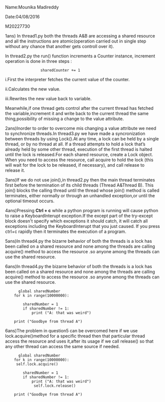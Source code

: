 Name:Mounika Madireddy

Date:04/08/2016

M20227730


1ans) In thread1.py both the threads A&B are accessing a shared  resource and all the instructions are atomic(operation carried out in single step without any chance that another gets controll over it). 

In thread2.py  the run() function increments a Counter instance, increment operation is done in three steps :
                          
                    sharedCounter += 1

i.First the interpreter fetches the current value of the counter.

ii.Calculates the new value.

iii.Rewrites the new value back to variable.

Meanwhile,if one thread gets control after the current thread has fetched the variable,increment it and write back to the current thread the same thing,possibility of missing a change to the value attribute.

2ans)Inorder to order to overcome mis changing a value attribute we need to synchronize threads.In thread3.py we have made a syncronization between threads by using Lock().At any time, a lock can be held by a single thread, or by no thread at all. If a thread attempts to hold a lock that’s already held by some other thread, execution of the first thread is halted until the lock is released.For each shared resource, create a Lock object. When you need to access the resource, call acquire to hold the lock (this will wait for the lock to be released, if necessary), and call release to release it.

3ans)If we do not use join(),in thread2.py then the main thread terminates first before the termination of its child threads (Thread A&Thread B). This join() blocks the calling thread until the thread whose join() method is called terminates, either normally or through an unhandled exception,or until the optional timeout occurs.

4ans)Pressing **Ctrl + c** while a python program is running will cause python to raise a KeyboardInterupt exception.If the except part of the try-except block doesn't specify which exceptions it should catch, it will catch all exceptions including the KeyboardInterupt that you just caused. If you press ctrl+c rapidly then it terminates the execution of a program.

5ans)In thread4.py the bizarre behavior of both the threads is a lock has been called on a shared resource and none among the threads are calling acquire() method to access the resource .so anyone among the threads can use the shared resource.


6ans)In thread4.py the bizarre behavior of both the threads is a lock has been called on a shared resource and none among the threads are calling acquire() method to access the resource .so anyone among the threads can use the shared resource.

          global sharedNumber
        for k in range(10000000):
          
            sharedNumber = 1
            if sharedNumber != 1:
                print ("A: that was weird")
            
        print ("Goodbye from thread A")


6ans)The problem in question5 can be overcomed here if we use lock.acquire()method for a specific thread then that particular thread access the resource and uses it,after its usage if we call release() so that any other thread can access the same source if needed.


          global sharedNumber
        for k in range(10000000):
         self.lock.acquire()
          
            sharedNumber = 1
            if sharedNumber != 1:
                print ("A: that was weird")
                 self.lock.release()
            
        print ("Goodbye from thread A")

